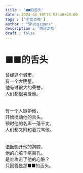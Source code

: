 ```yaml
---
title : '■■的舌头'
date : 2024-04-10T15:52:48+08:00
tags : ['尘世百态']
author : "5h9igzqanx"
description : '舆论之后'
draft : false
---
```


# ■■的舌头

曾经这个城市，  
有一个大明星。  
他有过很大的荣誉，  
人们都很喜爱他。  
<br>  
有一个人嫉妒他，  
开始搅动他的舌头。  
顿时他的名声一落千丈，  
人们都又附和着咒骂他。  
<br>  
法医剖开他的胸膛，  
他的心脏千疮百孔。  
是谁攻击了他的心脏？  
只回答是那■■的舌头。  
